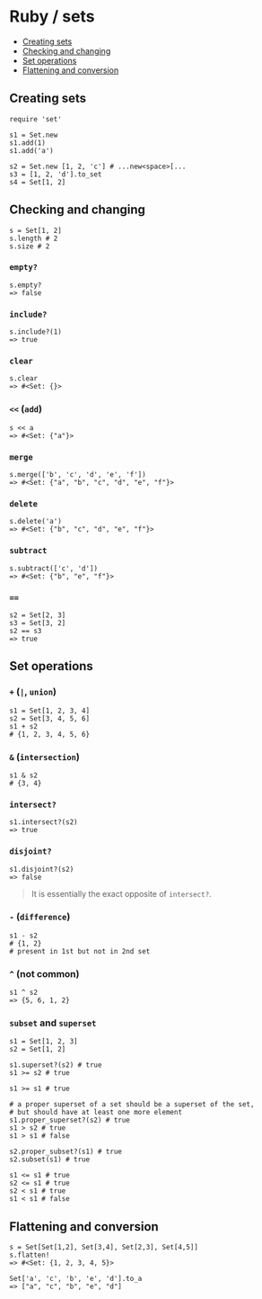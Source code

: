 # Ruby / sets

* [Creating sets](#creating-sets)
* [Checking and changing](#checking-and-changing)
* [Set operations](#set-operations)
* [Flattening and conversion](#flattening-and-conversion)

## Creating sets

```
require 'set'

s1 = Set.new
s1.add(1)
s1.add('a')

s2 = Set.new [1, 2, 'c'] # ...new<space>[...
s3 = [1, 2, 'd'].to_set
s4 = Set[1, 2]
```

## Checking and changing

```
s = Set[1, 2]
s.length # 2
s.size # 2
```

### `empty?`

```
s.empty?
=> false
```

### `include?`

```
s.include?(1)
=> true
```

### `clear`

```
s.clear
=> #<Set: {}>
```

### `<<` (`add`)

```
s << a
=> #<Set: {"a"}>
```

### `merge`

```
s.merge(['b', 'c', 'd', 'e', 'f'])
=> #<Set: {"a", "b", "c", "d", "e", "f"}>
```

### `delete`

```
s.delete('a')
=> #<Set: {"b", "c", "d", "e", "f"}>
```

### `subtract`

```
s.subtract(['c', 'd'])
=> #<Set: {"b", "e", "f"}>
```

### `==`

```
s2 = Set[2, 3]
s3 = Set[3, 2]
s2 == s3
=> true
```

## Set operations

### `+`  (`|`, `union`)

```
s1 = Set[1, 2, 3, 4]
s2 = Set[3, 4, 5, 6]
s1 + s2
# {1, 2, 3, 4, 5, 6}
```

### `&` (`intersection`)

```
s1 & s2
# {3, 4}
```

### `intersect?`

```
s1.intersect?(s2)
=> true
```

### `disjoint?`

```
s1.disjoint?(s2)
=> false
```

>   
> It is essentially the exact opposite of `intersect?`.
>   

### `-` (`difference`)

```
s1 - s2
# {1, 2}
# present in 1st but not in 2nd set
```

### `^` (not common)

```
s1 ^ s2
=> {5, 6, 1, 2}
```

### `subset` and `superset`

```
s1 = Set[1, 2, 3]
s2 = Set[1, 2]

s1.superset?(s2) # true
s1 >= s2 # true

s1 >= s1 # true

# a proper superset of a set should be a superset of the set,
# but should have at least one more element
s1.proper_superset?(s2) # true
s1 > s2 # true
s1 > s1 # false

s2.proper_subset?(s1) # true
s2.subset(s1) # true

s1 <= s1 # true
s2 <= s1 # true
s2 < s1 # true
s1 < s1 # false
```

## Flattening and conversion

```
s = Set[Set[1,2], Set[3,4], Set[2,3], Set[4,5]]
s.flatten!
=> #<Set: {1, 2, 3, 4, 5}>
```

```
Set['a', 'c', 'b', 'e', 'd'].to_a
=> ["a", "c", "b", "e", "d"]
```
